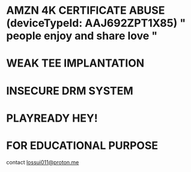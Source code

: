 # AMZN 4K CERTIFICATE ABUSE (deviceTypeId: AAJ692ZPT1X85) " people enjoy and share love "
# WEAK TEE IMPLANTATION
# INSECURE DRM SYSTEM
# PLAYREADY HEY!
# FOR EDUCATIONAL PURPOSE
contact lossui011@proton.me
